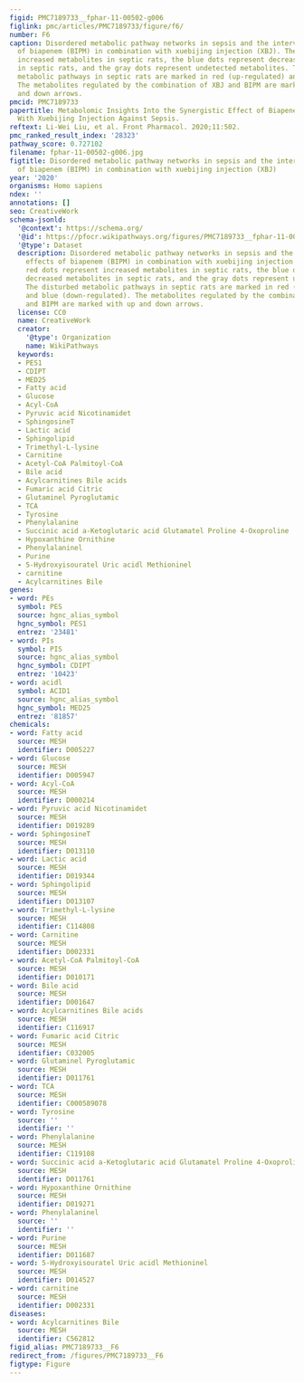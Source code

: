 ```yaml
---
figid: PMC7189733__fphar-11-00502-g006
figlink: pmc/articles/PMC7189733/figure/f6/
number: F6
caption: Disordered metabolic pathway networks in sepsis and the interventional effects
  of biapenem (BIPM) in combination with xuebijing injection (XBJ). The red dots represent
  increased metabolites in septic rats, the blue dots represent decreased metabolites
  in septic rats, and the gray dots represent undetected metabolites. The disturbed
  metabolic pathways in septic rats are marked in red (up-regulated) and blue (down-regulated).
  The metabolites regulated by the combination of XBJ and BIPM are marked with up
  and down arrows.
pmcid: PMC7189733
papertitle: Metabolomic Insights Into the Synergistic Effect of Biapenem in Combination
  With Xuebijing Injection Against Sepsis.
reftext: Li-Wei Liu, et al. Front Pharmacol. 2020;11:502.
pmc_ranked_result_index: '28323'
pathway_score: 0.727102
filename: fphar-11-00502-g006.jpg
figtitle: Disordered metabolic pathway networks in sepsis and the interventional effects
  of biapenem (BIPM) in combination with xuebijing injection (XBJ)
year: '2020'
organisms: Homo sapiens
ndex: ''
annotations: []
seo: CreativeWork
schema-jsonld:
  '@context': https://schema.org/
  '@id': https://pfocr.wikipathways.org/figures/PMC7189733__fphar-11-00502-g006.html
  '@type': Dataset
  description: Disordered metabolic pathway networks in sepsis and the interventional
    effects of biapenem (BIPM) in combination with xuebijing injection (XBJ). The
    red dots represent increased metabolites in septic rats, the blue dots represent
    decreased metabolites in septic rats, and the gray dots represent undetected metabolites.
    The disturbed metabolic pathways in septic rats are marked in red (up-regulated)
    and blue (down-regulated). The metabolites regulated by the combination of XBJ
    and BIPM are marked with up and down arrows.
  license: CC0
  name: CreativeWork
  creator:
    '@type': Organization
    name: WikiPathways
  keywords:
  - PES1
  - CDIPT
  - MED25
  - Fatty acid
  - Glucose
  - Acyl-CoA
  - Pyruvic acid Nicotinamidet
  - SphingosineT
  - Lactic acid
  - Sphingolipid
  - Trimethyl-L-lysine
  - Carnitine
  - Acetyl-CoA Palmitoyl-CoA
  - Bile acid
  - Acylcarnitines Bile acids
  - Fumaric acid Citric
  - Glutaminel Pyroglutamic
  - TCA
  - Tyrosine
  - Phenylalanine
  - Succinic acid a-Ketoglutaric acid Glutamatel Proline 4-Oxoproline
  - Hypoxanthine Ornithine
  - Phenylalaninel
  - Purine
  - 5-Hydroxyisouratel Uric acidl Methioninel
  - carnitine
  - Acylcarnitines Bile
genes:
- word: PEs
  symbol: PES
  source: hgnc_alias_symbol
  hgnc_symbol: PES1
  entrez: '23481'
- word: PIs
  symbol: PIS
  source: hgnc_alias_symbol
  hgnc_symbol: CDIPT
  entrez: '10423'
- word: acidl
  symbol: ACID1
  source: hgnc_alias_symbol
  hgnc_symbol: MED25
  entrez: '81857'
chemicals:
- word: Fatty acid
  source: MESH
  identifier: D005227
- word: Glucose
  source: MESH
  identifier: D005947
- word: Acyl-CoA
  source: MESH
  identifier: D000214
- word: Pyruvic acid Nicotinamidet
  source: MESH
  identifier: D019289
- word: SphingosineT
  source: MESH
  identifier: D013110
- word: Lactic acid
  source: MESH
  identifier: D019344
- word: Sphingolipid
  source: MESH
  identifier: D013107
- word: Trimethyl-L-lysine
  source: MESH
  identifier: C114808
- word: Carnitine
  source: MESH
  identifier: D002331
- word: Acetyl-CoA Palmitoyl-CoA
  source: MESH
  identifier: D010171
- word: Bile acid
  source: MESH
  identifier: D001647
- word: Acylcarnitines Bile acids
  source: MESH
  identifier: C116917
- word: Fumaric acid Citric
  source: MESH
  identifier: C032005
- word: Glutaminel Pyroglutamic
  source: MESH
  identifier: D011761
- word: TCA
  source: MESH
  identifier: C000589078
- word: Tyrosine
  source: ''
  identifier: ''
- word: Phenylalanine
  source: MESH
  identifier: C119108
- word: Succinic acid a-Ketoglutaric acid Glutamatel Proline 4-Oxoproline
  source: MESH
  identifier: D011761
- word: Hypoxanthine Ornithine
  source: MESH
  identifier: D019271
- word: Phenylalaninel
  source: ''
  identifier: ''
- word: Purine
  source: MESH
  identifier: D011687
- word: 5-Hydroxyisouratel Uric acidl Methioninel
  source: MESH
  identifier: D014527
- word: carnitine
  source: MESH
  identifier: D002331
diseases:
- word: Acylcarnitines Bile
  source: MESH
  identifier: C562812
figid_alias: PMC7189733__F6
redirect_from: /figures/PMC7189733__F6
figtype: Figure
---
```

